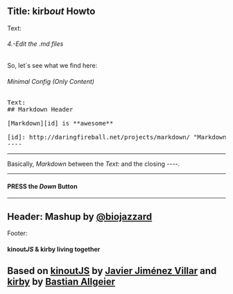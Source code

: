Title: kirb*out* Howto
----
Text:
###### 4.-Edit the *.md* files
So, let´s see what we find here:

###### Minimal Config (Only Content)
<pre>Text:
&#35;&#35; Markdown Header

&#91;Markdown&#93;&#91;id&#93; is &#42;&#42;awesome&#42;&#42;

[id]: http://daringfireball.net/projects/markdown/ "Markdown Site"
&#45;&#45;&#45;&#45;</pre>
* * *
Basically, *Markdown* between the *Text:* and the closing *&#45;&#45;&#45;&#45;*.
* * *
#### PRESS the *Down* Button
----
Header:
Mashup by [@biojazzard](https://github.com/biojazzard)
----
Footer:
#### kinout*JS* & kirby living together
Based on [kinoutJS](https://github.com/soyjavi/Kinout) by [Javier Jiménez Villar](https://github.com/soyjavi) and [kirby](https://github.com/bastianallgeier/kirbycms) by [Bastian Allgeier](https://github.com/bastianallgeier)
----
